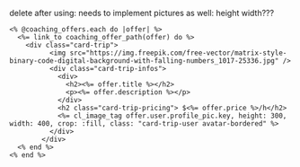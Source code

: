 
delete after using:
needs to implement pictures as well:
height width???

    <% @coaching_offers.each do |offer| %>
      <%= link_to coaching_offer_path(offer) do %>
        <div class="card-trip">
              <img src="https://img.freepik.com/free-vector/matrix-style-binary-code-digital-background-with-falling-numbers_1017-25336.jpg" />
              <div class="card-trip-infos">
                <div>
                  <h2><%= offer.title %></h2>
                  <p><%= offer.description %></p>
                </div>
                <h2 class="card-trip-pricing"> $<%= offer.price %>/h</h2>
                <%= cl_image_tag offer.user.profile_pic.key, height: 300, width: 400, crop: :fill, class: "card-trip-user avatar-bordered" %>
              </div>
            </div>
      <% end %>
    <% end %>
